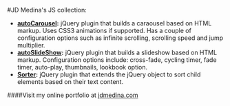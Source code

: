 #JD Medina's JS collection:

+ **[autoCarousel](https://github.com/jdmedina/js/tree/master/autoCarousel "autoCarousel"):** jQuery plugin that builds a caraousel based on HTML markup. Uses CSS3 animations if supported. Has a couple of configuration options such as infinite scrolling, scrolling speed and jump multiplier.
+ **[autoSlideShow](https://github.com/jdmedina/js/tree/master/autoSlideShow "autoSlideShow"):** jQuery plugin that builds a slideshow based on HTML markup. Configuration options include: cross-fade, cycling timer, fade timer, auto-play, thumbnails, lookbook option.
+ **[Sorter](https://github.com/jdmedina/js/blob/master/jquery.sorter.js "Sorter"):** jQuery plugin that extends the jQuery object to sort child elements based on their text content.

####Visit my online portfolio at [jdmedina.com](http://jdmedina.com "Go!")
